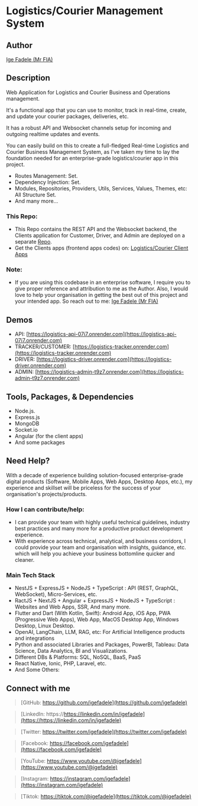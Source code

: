 # Logistics/Courier Management System

## Author

[Ige Fadele (Mr FIA)](https://linkedin.com/in/igefadele)

##  Description

Web Application for Logistics and Courier Business and Operations management.

It's a functional app that you can use to monitor, track in real-time, create, and update your courier packages, deliveries, etc.  

It has a robust API and Websocket channels setup for incoming and outgoing realtime updates and events.

You can easily build on this to create a full-fledged Real-time Logistics and Courier Business Management System, as I've taken my time to lay the foundation needed for an enterprise-grade logistics/courier app in this project.

- Routes Management: Set.
- Dependency Injection: Set.
- Modules, Repositories, Providers, Utils, Services, Values, Themes, etc: All Structure Set.
- And many more...

### This Repo:
- This Repo contains the REST API and the Websocket backend, the Clients application for Customer, Driver, and Admin are deployed on a separate [Repo](https://github.com/igefadele/logistics-clients/).
- Get the Clients apps (frontend apps codes) on: [Logistics/Courier Client Apps](https://github.com/igefadele/logistics-clients/)

### Note: 
- If you are using this codebase in an enterprise software, I require you to give proper reference and attribution to me as the Author. Also, I would love to help your organisation in getting the best out of this project and your intended app. So reach out to me: [Ige Fadele (Mr FIA)](https://linkedin.com/in/igefadele)


## Demos

- API: [https://logistics-api-07i7.onrender.com](https://logistics-api-07i7.onrender.com)
- TRACKER/CUSTOMER: [https://logistics-tracker.onrender.com](https://logistics-tracker.onrender.com)
- DRIVER: [https://logistics-driver.onrender.com](https://logistics-driver.onrender.com)
- ADMIN: [https://logistics-admin-t9z7.onrender.com](https://logistics-admin-t9z7.onrender.com)


## Tools, Packages, & Dependencies
- Node.js.
- Express.js
- MongoDB
- Socket.io
- Angular (for the client apps)
- And some packages


## Need Help?

With a decade of experience building solution-focused enterprise-grade digital products (Software, Mobile Apps, Web Apps, Desktop Apps, etc.), my experience and skillset will be priceless for the success of your organisation's projects/products.

### How I can contribute/help:
- I can provide your team with highly useful technical guidelines, industry best practices and many more for a productive product development experience.
- With experience across technical, analytical, and business corridors, I could provide your team and organisation with insights, guidance, etc. which will help you achieve your business bottomline quicker and cleaner.

### Main Tech Stack
- NestJS + ExpressJS + NodeJS + TypeScript : API (REST, GraphQL, WebSocket), Micro-Services, etc.
- RactJS + NextJS + Angular + ExpressJS + NodeJS + TypeScript : Websites and Web Apps, SSR, And many more.
- Flutter and Dart (With Kotlin, Swift): Android App, iOS App, PWA (Progressive Web Apps), Web App, MacOS Desktop App, Windows Desktop, Linux Desktop.
- OpenAI, LangChain, LLM, RAG, etc: For Artificial Intelligence products and integrations
- Python and associated Libraries and Packages, PowerBI, Tableau: Data Science, Data Analytics, BI and Visualizations.
- Different DBs & Platforms: SQL, NoSQL, BaaS, PaaS 
- React Native, Ionic, PHP, Laravel, etc.
- And Some Others: 


## Connect with me

> [GitHub: https://github.com/igefadele](https://github.com/igefadele)

> [LinkedIn: https://https://linkedin.com/in/igefadele](https://https://linkedin.com/in/igefadele)

> [Twitter: https://twitter.com/igefadele](https://twitter.com/igefadele)

> [Facebook: https://facebook.com/igefadele](https://facebook.com/igefadele)

> [YouTube: https://www.youtube.com/@igefadele](https://www.youtube.com/@igefadele)

> [Instagram: https://instagram.com/igefadele](https://instagram.com/igefadele)

> [Tiktok: https://tiktok.com/@igefadele](https://tiktok.com/@igefadele)